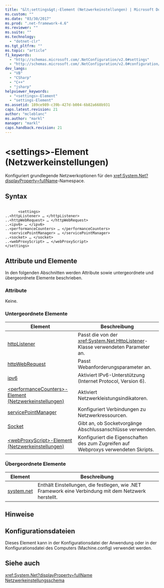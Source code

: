 ```yaml
---
title: "&lt;settings&gt;-Element (Netzwerkeinstellungen) | Microsoft Docs"
ms.custom: ""
ms.date: "03/30/2017"
ms.prod: ".net-framework-4.6"
ms.reviewer: ""
ms.suite: ""
ms.technology: 
  - "dotnet-clr"
ms.tgt_pltfrm: ""
ms.topic: "article"
f1_keywords: 
  - "http://schemas.microsoft.com/.NetConfiguration/v2.0#settings"
  - "http://schemas.microsoft.com/.NetConfiguration/v2.0#configuration/system.net/settings"
dev_langs: 
  - "VB"
  - "CSharp"
  - "C++"
  - "jsharp"
helpviewer_keywords: 
  - "<settings>-Element"
  - "settings-Element"
ms.assetid: 189ce989-c39b-427d-b004-6b82a668b931
caps.latest.revision: 21
author: "mcleblanc"
ms.author: "markl"
manager: "markl"
caps.handback.revision: 21
---
```

# &lt;settings&gt;-Element (Netzwerkeinstellungen)
Konfiguriert grundlegende Netzwerkoptionen für den <xref:System.Net?displayProperty=fullName>\-Namespace.  
  
## Syntax  
  
```  
  
      <settings>  
..<httpListener> … </httpListener>  
..<httpWebRequest> … </httpWebRequest>  
..<ipv6> … </ipv6>  
..<performanceCounters> … </performanceCounters>  
  <servicePointManager> … </servicePointManager>  
..<socket> … </socket>  
..<webProxyScript> … </webProxyScript>  
</settings>  
```  
  
## Attribute und Elemente  
 In den folgenden Abschnitten werden Attribute sowie untergeordnete und übergeordnete Elemente beschrieben.  
  
### Attribute  
 Keine.  
  
### Untergeordnete Elemente  
  
|Element|**Beschreibung**|  
|-------------|----------------------|  
|[httpListener](../../../../../docs/framework/configure-apps/file-schema/network/httplistener-element-network-settings.md)|Passt die von der <xref:System.Net.HttpListener>\-Klasse verwendeten Parameter an.|  
|[httpWebRequest](../../../../../docs/framework/configure-apps/file-schema/network/httpwebrequest-element-network-settings.md)|Passt Webanforderungsparameter an.|  
|[ipv6](../../../../../docs/framework/configure-apps/file-schema/network/ipv6-element-network-settings.md)|Aktiviert IPv6\-Unterstützung \(Internet Protocol, Version 6\).|  
|[\<performanceCounters\>\-Element \(Netzwerkeinstellungen\)](../../../../../docs/framework/configure-apps/file-schema/network/performancecounter-element-network-settings.md)|Aktiviert Netzwerkleistungsindikatoren.|  
|[servicePointManager](../../../../../docs/framework/configure-apps/file-schema/network/servicepointmanager-element-network-settings.md)|Konfiguriert Verbindungen zu Netzwerkressourcen.|  
|[Socket](../../../../../docs/framework/configure-apps/file-schema/network/socket-element-network-settings.md)|Gibt an, ob Socketvorgänge Abschlussanschlüsse verwenden.|  
|[\<webProxyScript\>\-Element \(Netzwerkeinstellungen\)](../../../../../docs/framework/configure-apps/file-schema/network/webproxyscript-element-network-settings.md)|Konfiguriert die Eigenschaften des zum Zugreifen auf Webproxys verwendeten Skripts.|  
  
### Übergeordnete Elemente  
  
|Element|**Beschreibung**|  
|-------------|----------------------|  
|[system.net](../../../../../docs/framework/configure-apps/file-schema/network/system-net-element-network-settings.md)|Enthält Einstellungen, die festlegen, wie .NET Framework eine Verbindung mit dem Netzwerk herstellt.|  
  
## Hinweise  
  
## Konfigurationsdateien  
 Dieses Element kann in der Konfigurationsdatei der Anwendung oder in der Konfigurationsdatei des Computers \(Machine.config\) verwendet werden.  
  
## Siehe auch  
 <xref:System.Net?displayProperty=fullName>   
 [Netzwerkeinstellungsschema](../../../../../docs/framework/configure-apps/file-schema/network/index.md)